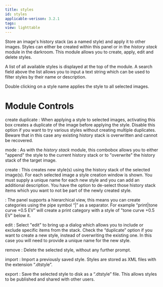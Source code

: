 ```yaml
---
title: styles
id: styles
applicable-verison: 3.2.1
tags: 
view: lighttable
---
```


Store an image's history stack (as a named style) and apply it to other images. Styles can either be created within this panel or in the _history stack_ module in the darkroom. This module allows you to create, apply, edit and delete styles.

A list of all available styles is displayed at the top of the module. A search field above the list allows you to input a text string which can be used to filter styles by their name or description.

Double clicking on a style name applies the style to all selected images. 

# Module Controls

create duplicate
: When applying a style to selected images, activating this box creates a duplicate of the image before applying the style. Disable this option if you want to try various styles without creating multiple duplicates. Beware that in this case any existing history stack is overwritten and cannot be recovered.

mode
: As with the _history stack_ module, this combobox allows you to either "append" the style to the current history stack or to "overwrite" the history stack of the target image.

create
: This creates new style(s) using the history stack of the selected image(s). For each selected image a style creation window is shown. You must supply a unique name for each new style and you can add an additional description. You have the option to de-select those history stack items which you want to not be part of the newly created style.

: The panel supports a hierarchical view, this means you can create categories using the pipe symbol “|” as a separator. For example “print|tone curve +0.5 EV” will create a print category with a style of "tone curve +0.5 EV" below it.

edit
: Select "edit" to bring up a dialog which allows you to include or exclude specific items from the stack. Check the “duplicate” option if you want to create a new style, instead of overwriting the existing one. In this case you will need to provide a unique name for the new style.

remove
: Delete the selected style, without any further prompt.

import
: Import a previously saved style. Styles are stored as XML files with the extension “.dtstyle”.

export
: Save the selected style to disk as a “.dtstyle” file. This allows styles to be published and shared with other users.
